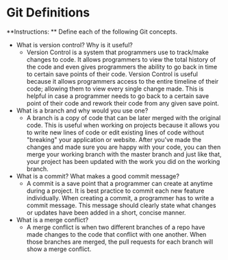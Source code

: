 # Git Definitions

**Instructions: ** Define each of the following Git concepts.

* What is version control?  Why is it useful?
    - Version Control is a system that programmers use to track/make changes to code. It allows programmers to view the total history of the code and even gives programmers the ability to go back in time to certain save points of their code. Version Control is useful because it allows programmers access to the entire timeline of their code; allowing them to view every single change made. This is helpful in case a programmer needs to go back to a certain save point of their code and rework their code from any given save point.
* What is a branch and why would you use one?
    - A branch is a copy of code that can be later merged with the original code. This is useful when working on projects because it allows you to write new lines of code or edit existing lines of code without "breaking" your application or website. After you've made the changes and made sure you are happy with your code, you can then merge your working branch with the master branch and just like that, your project has been updated with the work you did on the working branch.
* What is a commit? What makes a good commit message?
    - A commit is a save point that a programmer can create at anytime during a project. It is best practice to commit each new feature individually. When creating a commit, a programmer has to write a commit message. This message should clearly state what changes or updates have been added in a short, concise manner. 
* What is a merge conflict?
    - A merge conflict is when two different branches of a repo have made changes to the code that conflict with one another. When those branches are merged, the pull requests for each branch will show a merge conflict.